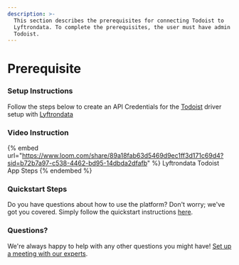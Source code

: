 ```yaml
---
description: >-
  This section describes the prerequisites for connecting Todoist to
  Lyftrondata. To complete the prerequisites, the user must have admin access to
  Todoist.
---
```


# Prerequisite

<mark style="color:blue;"></mark>

### Setup Instructions

Follow the steps below to create an API Credentials for the [Todoist](https://www.lyftrondata.com/integration/business-analytics/todoist/) driver setup with [Lyftrondata](https://www.lyftrondata.com)

### Video Instruction

{% embed url="https://www.loom.com/share/89a18fab63d5469d9ec1ff3d171c69d4?sid=b72b7a97-c538-4462-bd95-14dbda2dfafb" %}
Lyftrondata Todoist App Steps
{% endembed %}

### Quickstart Steps

Do you have questions about how to use the platform? Don't worry; we've got you covered. Simply follow the quickstart instructions [here](README.md).

### Questions? <a href="#questions" id="questions"></a>

We're always happy to help with any other questions you might have! [Set up a meeting with our experts](https://www.lyftrondata.com/book-a-meeting/).

